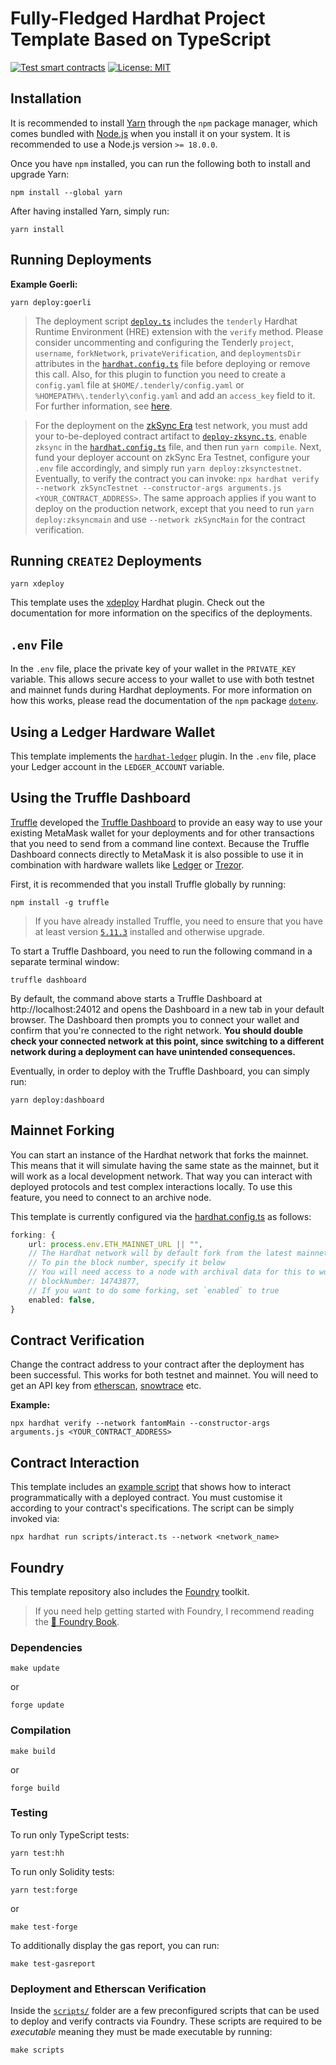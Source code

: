 # Fully-Fledged Hardhat Project Template Based on TypeScript

[![Test smart contracts](https://github.com/pcaversaccio/hardhat-project-template-ts/actions/workflows/test-contracts.yml/badge.svg)](https://github.com/pcaversaccio/hardhat-project-template-ts/actions/workflows/test-contracts.yml)
[![License: MIT](https://img.shields.io/badge/License-MIT-blue.svg)](https://opensource.org/license/mit/)

## Installation

It is recommended to install [Yarn](https://classic.yarnpkg.com) through the `npm` package manager, which comes bundled with [Node.js](https://nodejs.org/en) when you install it on your system. It is recommended to use a Node.js version `>= 18.0.0`.

Once you have `npm` installed, you can run the following both to install and upgrade Yarn:

```console
npm install --global yarn
```

After having installed Yarn, simply run:

```console
yarn install
```

## Running Deployments

**Example Goerli:**

```console
yarn deploy:goerli
```

> The deployment script [`deploy.ts`](./scripts/deploy.ts) includes the `tenderly` Hardhat Runtime Environment (HRE) extension with the `verify` method. Please consider uncommenting and configuring the Tenderly `project`, `username`, `forkNetwork`, `privateVerification`, and `deploymentsDir` attributes in the [`hardhat.config.ts`](./hardhat.config.ts) file before deploying or remove this call. Also, for this plugin to function you need to create a `config.yaml` file at `$HOME/.tenderly/config.yaml` or `%HOMEPATH%\.tenderly\config.yaml` and add an `access_key` field to it. For further information, see [here](https://www.npmjs.com/package/@tenderly/hardhat-tenderly#installing-tenderly-cli).

> For the deployment on the [zkSync Era](https://era.zksync.io/docs/) test network, you must add your to-be-deployed contract artifact to [`deploy-zksync.ts`](./deploy/deploy-zksync.ts), enable `zksync` in the [`hardhat.config.ts`](./hardhat.config.ts#L83) file, and then run `yarn compile`. Next, fund your deployer account on zkSync Era Testnet, configure your `.env` file accordingly, and simply run `yarn deploy:zksynctestnet`. Eventually, to verify the contract you can invoke: `npx hardhat verify --network zkSyncTestnet --constructor-args arguments.js <YOUR_CONTRACT_ADDRESS>`. The same approach applies if you want to deploy on the production network, except that you need to run `yarn deploy:zksyncmain` and use `--network zkSyncMain` for the contract verification.

## Running `CREATE2` Deployments

```console
yarn xdeploy
```

This template uses the [xdeploy](https://github.com/pcaversaccio/xdeployer) Hardhat plugin. Check out the documentation for more information on the specifics of the deployments.

## `.env` File

In the `.env` file, place the private key of your wallet in the `PRIVATE_KEY` variable. This allows secure access to your wallet to use with both testnet and mainnet funds during Hardhat deployments. For more information on how this works, please read the documentation of the `npm` package [`dotenv`](https://www.npmjs.com/package/dotenv).

## Using a Ledger Hardware Wallet

This template implements the [`hardhat-ledger`](https://hardhat.org/hardhat-runner/plugins/nomicfoundation-hardhat-ledger) plugin. In the `.env` file, place your Ledger account in the `LEDGER_ACCOUNT` variable.

## Using the Truffle Dashboard

[Truffle](https://trufflesuite.com) developed the [Truffle Dashboard](https://trufflesuite.com/docs/truffle/how-to/use-the-truffle-dashboard/) to provide an easy way to use your existing MetaMask wallet for your deployments and for other transactions that you need to send from a command line context. Because the Truffle Dashboard connects directly to MetaMask it is also possible to use it in combination with hardware wallets like [Ledger](https://www.ledger.com) or [Trezor](https://trezor.io).

First, it is recommended that you install Truffle globally by running:

```console
npm install -g truffle
```

> If you have already installed Truffle, you need to ensure that you have at least version [`5.11.3`](https://github.com/trufflesuite/truffle/releases/tag/v5.11.3) installed and otherwise upgrade.

To start a Truffle Dashboard, you need to run the following command in a separate terminal window:

```console
truffle dashboard
```

By default, the command above starts a Truffle Dashboard at http://localhost:24012 and opens the Dashboard in a new tab in your default browser. The Dashboard then prompts you to connect your wallet and confirm that you're connected to the right network. **You should double check your connected network at this point, since switching to a different network during a deployment can have unintended consequences.**

Eventually, in order to deploy with the Truffle Dashboard, you can simply run:

```console
yarn deploy:dashboard
```

## Mainnet Forking

You can start an instance of the Hardhat network that forks the mainnet. This means that it will simulate having the same state as the mainnet, but it will work as a local development network. That way you can interact with deployed protocols and test complex interactions locally. To use this feature, you need to connect to an archive node.

This template is currently configured via the [hardhat.config.ts](./hardhat.config.ts) as follows:

```ts
forking: {
    url: process.env.ETH_MAINNET_URL || "",
    // The Hardhat network will by default fork from the latest mainnet block
    // To pin the block number, specify it below
    // You will need access to a node with archival data for this to work!
    // blockNumber: 14743877,
    // If you want to do some forking, set `enabled` to true
    enabled: false,
}
```

## Contract Verification

Change the contract address to your contract after the deployment has been successful. This works for both testnet and mainnet. You will need to get an API key from [etherscan](https://etherscan.io), [snowtrace](https://snowtrace.io) etc.

**Example:**

```console
npx hardhat verify --network fantomMain --constructor-args arguments.js <YOUR_CONTRACT_ADDRESS>
```

## Contract Interaction

This template includes an [example script](./scripts/interact.ts) that shows how to interact programmatically with a deployed contract. You must customise it according to your contract's specifications. The script can be simply invoked via:

```console
npx hardhat run scripts/interact.ts --network <network_name>
```

## Foundry

This template repository also includes the [Foundry](https://github.com/foundry-rs/foundry) toolkit.

> If you need help getting started with Foundry, I recommend reading the [📖 Foundry Book](https://book.getfoundry.sh).

### Dependencies

```console
make update
```

or

```console
forge update
```

### Compilation

```console
make build
```

or

```console
forge build
```

### Testing

To run only TypeScript tests:

```console
yarn test:hh
```

To run only Solidity tests:

```console
yarn test:forge
```

or

```console
make test-forge
```

To additionally display the gas report, you can run:

```console
make test-gasreport
```

### Deployment and Etherscan Verification

Inside the [`scripts/`](./scripts) folder are a few preconfigured scripts that can be used to deploy and verify contracts via Foundry. These scripts are required to be _executable_ meaning they must be made executable by running:

```console
make scripts
```
